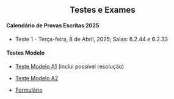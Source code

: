 
<h2 align="center"> Testes e Exames </h2>  

#### Calendário de Provas Escritas 2025
- Teste 1 - Terça-feira, 8 de Abril, 2025; Salas: 6.2.44 e 6.2.33

#### Testes Modelo 

- [Teste Modelo A1](http://cfloren.wdfiles.com/local--files/ensino/Teste-Modelo-A1.pdf) (inclui possível resolução)
- [Teste Modelo A2](http://cfloren.wdfiles.com/local--files/ensino/Teste-Modelo-A2.pdf) 

- [Formulário](http://cfloren.wdfiles.com/local--files/ensino/Formulario.pdf)

